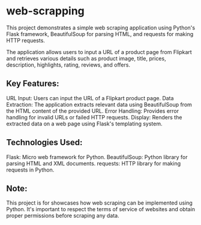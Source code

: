 # web-scrapping
This project demonstrates a simple web scraping application using Python's Flask framework, BeautifulSoup for parsing HTML, and requests for making HTTP requests.

The application allows users to input a URL of a product page from Flipkart and retrieves various details such as product image, title, prices, description, highlights, rating, reviews, and offers.

## Key Features:
URL Input: Users can input the URL of a Flipkart product page.
Data Extraction: The application extracts relevant data using BeautifulSoup from the HTML content of the provided URL.
Error Handling: Provides error handling for invalid URLs or failed HTTP requests.
Display: Renders the extracted data on a web page using Flask's templating system.

## Technologies Used:
Flask: Micro web framework for Python.
BeautifulSoup: Python library for parsing HTML and XML documents.
requests: HTTP library for making requests in Python.

## Note:
This project is for showcases how web scraping can be implemented using Python. It's important to respect the terms of service of websites and obtain proper permissions before scraping any data.

